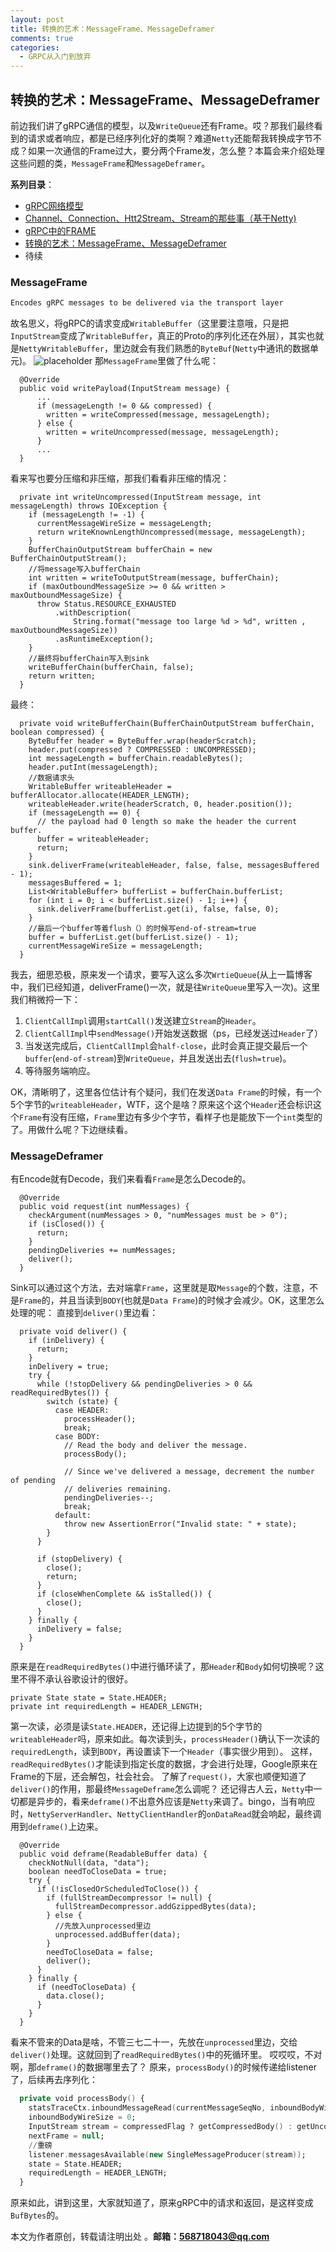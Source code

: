 ```yaml
---
layout: post
title: 转换的艺术：MessageFrame、MessageDeframer
comments: true
categories:
  - GRPC从入门到放弃
---
```


## 转换的艺术：MessageFrame、MessageDeframer
前边我们讲了gRPC通信的模型，以及`WriteQueue`还有Frame。哎？那我们最终看到的请求或者响应，都是已经序列化好的类啊？难道`Netty`还能帮我转换成字节不成？如果一次通信的Frame过大，要分两个Frame发，怎么整？本篇会来介绍处理这些问题的类，`MessageFrame`和`MessageDeframer`。

**系列目录**：
- [gRPC网络模型](https://codingrookieh.github.io/grpc%E4%BB%8E%E5%85%A5%E9%97%A8%E5%88%B0%E6%94%BE%E5%BC%83/2018/09/02/grpc-netty-analysis/)
- [Channel、Connection、Htt2Stream、Stream的那些事（基于Netty)](https://codingrookieh.github.io/grpc%E4%BB%8E%E5%85%A5%E9%97%A8%E5%88%B0%E6%94%BE%E5%BC%83/2018/09/13/grpc-channel-connection-stream/)
- [gRPC中的FRAME](https://codingrookieh.github.io/grpc%E4%BB%8E%E5%85%A5%E9%97%A8%E5%88%B0%E6%94%BE%E5%BC%83/2018/09/15/grpc-write-queue/)
- [转换的艺术：MessageFrame、MessageDeframer](https://codingrookieh.github.io/grpc%E4%BB%8E%E5%85%A5%E9%97%A8%E5%88%B0%E6%94%BE%E5%BC%83/2018/09/17/grpc-message-framer/)
- 待续

### MessageFrame
```java
Encodes gRPC messages to be delivered via the transport layer 
```
故名思义，将gRPC的请求变成`WritableBuffer`（这里要注意哦，只是把`InputStream`变成了`WritableBuffer`，真正的Proto的序列化还在外层），其实也就是`NettyWritableBuffer`，里边就会有我们熟悉的`ByteBuf`(`Netty`中通讯的数据单元)。
![placeholder](https://raw.githubusercontent.com/CodingRookieH/blog-image/master/2018-09-17-grpc-netty-message-frame/20180917-grpc-message-framer-1.png)
那`MessageFrame`里做了什么呢：
```
  @Override
  public void writePayload(InputStream message) {
      ...
      if (messageLength != 0 && compressed) {
        written = writeCompressed(message, messageLength);
      } else {
        written = writeUncompressed(message, messageLength);
      }
      ...
  }
```
看来写也要分压缩和非压缩，那我们看看非压缩的情况：
```
  private int writeUncompressed(InputStream message, int messageLength) throws IOException {
    if (messageLength != -1) {
      currentMessageWireSize = messageLength;
      return writeKnownLengthUncompressed(message, messageLength);
    }
    BufferChainOutputStream bufferChain = new BufferChainOutputStream();
    //将message写入bufferChain
    int written = writeToOutputStream(message, bufferChain);
    if (maxOutboundMessageSize >= 0 && written > maxOutboundMessageSize) {
      throw Status.RESOURCE_EXHAUSTED
          .withDescription(
              String.format("message too large %d > %d", written , maxOutboundMessageSize))
          .asRuntimeException();
    }
    //最终将bufferChain写入到sink
    writeBufferChain(bufferChain, false);
    return written;
  }
```
最终：
```
  private void writeBufferChain(BufferChainOutputStream bufferChain, boolean compressed) {
    ByteBuffer header = ByteBuffer.wrap(headerScratch);
    header.put(compressed ? COMPRESSED : UNCOMPRESSED);
    int messageLength = bufferChain.readableBytes();
    header.putInt(messageLength);
    //数据请求头
    WritableBuffer writeableHeader = bufferAllocator.allocate(HEADER_LENGTH);
    writeableHeader.write(headerScratch, 0, header.position());
    if (messageLength == 0) {
      // the payload had 0 length so make the header the current buffer.
      buffer = writeableHeader;
      return;
    }
    sink.deliverFrame(writeableHeader, false, false, messagesBuffered - 1);
    messagesBuffered = 1;
    List<WritableBuffer> bufferList = bufferChain.bufferList;
    for (int i = 0; i < bufferList.size() - 1; i++) {
      sink.deliverFrame(bufferList.get(i), false, false, 0);
    }
    //最后一个buffer等着flush（）的时候写end-of-stream=true
    buffer = bufferList.get(bufferList.size() - 1);
    currentMessageWireSize = messageLength;
  }
```
我去，细思恐极，原来发一个请求，要写入这么多次`WrtieQueue`(从上一篇博客中，我们已经知道，deliverFrame()一次，就是往`WriteQueue`里写入一次)。这里我们稍微捋一下：
1. `ClientCallImpl`调用`startCall()`发送建立`Stream`的`Header`。
2. `ClientCallImpl`中`sendMessage()`开始发送数据（ps，已经发送过`Header`了）
3. 当发送完成后，`ClientCallImpl`会`half-close`，此时会真正提交最后一个`buffer`(`end-of-stream`)到`WriteQueue`，并且发送出去(`flush=true`)。
4. 等待服务端响应。

OK，清晰明了，这里各位估计有个疑问，我们在发送`Data Frame`的时候，有一个5个字节的`writeableHeader`，WTF，这个是啥？原来这个这个`Header`还会标识这个`Frame`有没有压缩，`Frame`里边有多少个字节，看样子也是能放下一个`int`类型的了。用做什么呢？下边继续看。

### MessageDeframer
有Encode就有Decode，我们来看看`Frame`是怎么Decode的。
```
  @Override
  public void request(int numMessages) {
    checkArgument(numMessages > 0, "numMessages must be > 0");
    if (isClosed()) {
      return;
    }
    pendingDeliveries += numMessages;
    deliver();
  }
```
Sink可以通过这个方法，去对端拿`Frame`，这里就是取`Message`的个数，注意，不是`Frame`的，并且当读到`BODY`(也就是`Data Frame`)的时候才会减少。OK，这里怎么处理的呢：
直接到`deliver()`里边看：
```
  private void deliver() {
    if (inDelivery) {
      return;
    }
    inDelivery = true;
    try {
      while (!stopDelivery && pendingDeliveries > 0 && readRequiredBytes()) {
        switch (state) {
          case HEADER:
            processHeader();
            break;
          case BODY:
            // Read the body and deliver the message.
            processBody();

            // Since we've delivered a message, decrement the number of pending
            // deliveries remaining.
            pendingDeliveries--;
            break;
          default:
            throw new AssertionError("Invalid state: " + state);
        }
      }

      if (stopDelivery) {
        close();
        return;
      }
      if (closeWhenComplete && isStalled()) {
        close();
      }
    } finally {
      inDelivery = false;
    }
  }
```
原来是在`readRequiredBytes()`中进行循环读了，那`Header`和`Body`如何切换呢？这里不得不承认谷歌设计的很好。
```
private State state = State.HEADER;
private int requiredLength = HEADER_LENGTH;
```
第一次读，必须是读`State.HEADER`，还记得上边提到的5个字节的`writeableHeader`吗，原来如此。每次读到头，`processHeader()`确认下一次读的`requiredLength`，读到`BODY`，再设置读下一个`Header`（事实很少用到）。
这样，`readRequiredBytes()`才能读到指定长度的数据，才会进行处理，Google原来在Frame的下层，还会解包，社会社会。
了解了`request()`，大家也顺便知道了`deliver()`的作用，那最终`MessageDeframe`怎么调呢？
还记得古人云，`Netty`中一切都是异步的，看来`deframe()`不出意外应该是`Netty`来调了。bingo，当有响应时，`NettyServerHandler`、`NettyClientHandler`的`onDataRead`就会响起，最终调用到`deframe()`上边来。
```
  @Override
  public void deframe(ReadableBuffer data) {
    checkNotNull(data, "data");
    boolean needToCloseData = true;
    try {
      if (!isClosedOrScheduledToClose()) {
        if (fullStreamDecompressor != null) {
          fullStreamDecompressor.addGzippedBytes(data);
        } else {
          //先放入unprocessed里边
          unprocessed.addBuffer(data);
        }
        needToCloseData = false;
        deliver();
      }
    } finally {
      if (needToCloseData) {
        data.close();
      }
    }
  }
```
看来不管来的Data是啥，不管三七二十一，先放在`unprocessed`里边，交给`deliver()`处理。这就回到了`readRequiredBytes()`中的死循环里。
哎哎哎，不对啊，那`deframe()`的数据哪里去了？
原来，`processBody()`的时候传递给listener了，后续再去序列化：
```a
  private void processBody() {
    statsTraceCtx.inboundMessageRead(currentMessageSeqNo, inboundBodyWireSize, -1);
    inboundBodyWireSize = 0;
    InputStream stream = compressedFlag ? getCompressedBody() : getUncompressedBody();
    nextFrame = null;
    //重磅
    listener.messagesAvailable(new SingleMessageProducer(stream));
    state = State.HEADER;
    requiredLength = HEADER_LENGTH;
  }
```
原来如此，讲到这里，大家就知道了，原来gRPC中的请求和返回，是这样变成`BufBytes`的。

本文为作者原创，转载请注明出处 。**邮箱：568718043@qq.com**